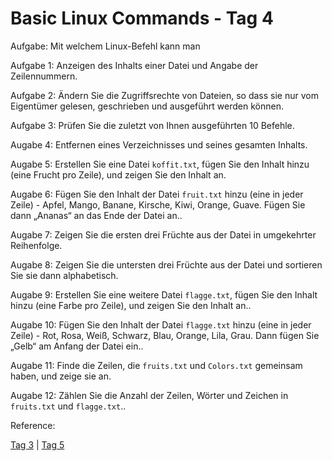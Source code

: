 # Basic Linux Commands - Tag 4


Aufgabe: Mit welchem Linux-Befehl kann man

Aufgabe 1: Anzeigen des Inhalts einer Datei und Angabe der Zeilennummern.

Aufgabe 2: Ändern Sie die Zugriffsrechte von Dateien, so dass sie nur vom Eigentümer gelesen, geschrieben und ausgeführt werden können.

Aufgabe 3: Prüfen Sie die zuletzt von Ihnen ausgeführten 10 Befehle.

Augabe  4: Entfernen eines Verzeichnisses und seines gesamten Inhalts.

Augabe  5: Erstellen Sie eine Datei `koffit.txt`, fügen Sie den Inhalt hinzu (eine Frucht pro Zeile), und zeigen Sie den Inhalt an.

Augabe  6: Fügen Sie den Inhalt der Datei `fruit.txt` hinzu (eine in jeder Zeile) - Apfel, Mango, Banane, Kirsche, Kiwi, Orange, Guave. Fügen Sie dann „Ananas“ an das Ende der Datei an..

Augabe  7: Zeigen Sie die ersten drei Früchte aus der Datei in umgekehrter Reihenfolge.

Augabe  8: Zeigen Sie die untersten drei Früchte aus der Datei und sortieren Sie sie dann alphabetisch.

Augabe  9: Erstellen Sie eine weitere Datei `flagge.txt`, fügen Sie den Inhalt hinzu (eine Farbe pro Zeile), und zeigen Sie den Inhalt an..

Augabe  10: Fügen Sie den Inhalt der Datei `flagge.txt` hinzu (eine in jeder Zeile) - Rot, Rosa, Weiß, Schwarz, Blau, Orange, Lila, Grau. Dann fügen Sie „Gelb“ am Anfang der Datei ein..

Augabe  11: Finde die Zeilen, die `fruits.txt` und `Colors.txt` gemeinsam haben, und zeige sie an.

Augabe  12: Zählen Sie die Anzahl der Zeilen, Wörter und Zeichen in `fruits.txt` und `flagge.txt`..


Reference:



[Tag 3](https://github.com/aboudou123/DevOps-im-Galopp/blob/main/Tag%203/Dateien%20mit%20Vim%20erstellen.md) | [Tag 5](https://github.com/aboudou123/DevOps-im-Galopp/blob/main/Tag%205/Shell%20Scripting_Aufgaben.md
)

